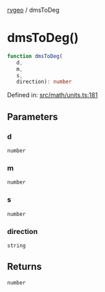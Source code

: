 [rvgeo](../index.md) / dmsToDeg

# dmsToDeg()

```ts
function dmsToDeg(
   d, 
   m, 
   s, 
   direction): number
```

Defined in: [src/math/units.ts:181](https://github.com/pzq123456/RVGeo/blob/e727f6f6e310621d656b74948bed9956ff45a613/src/math/units.ts#L181)

## Parameters

### d

`number`

### m

`number`

### s

`number`

### direction

`string`

## Returns

`number`
